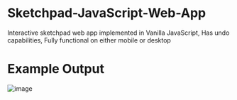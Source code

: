 # Sketchpad-JavaScript-Web-App
Interactive sketchpad web app implemented in Vanilla JavaScript, Has undo capabilities, Fully functional on either mobile or desktop
# Example Output
![image](https://user-images.githubusercontent.com/87671757/233077278-44a1c7f8-ab9e-4884-8729-ae9f0deff040.png)


